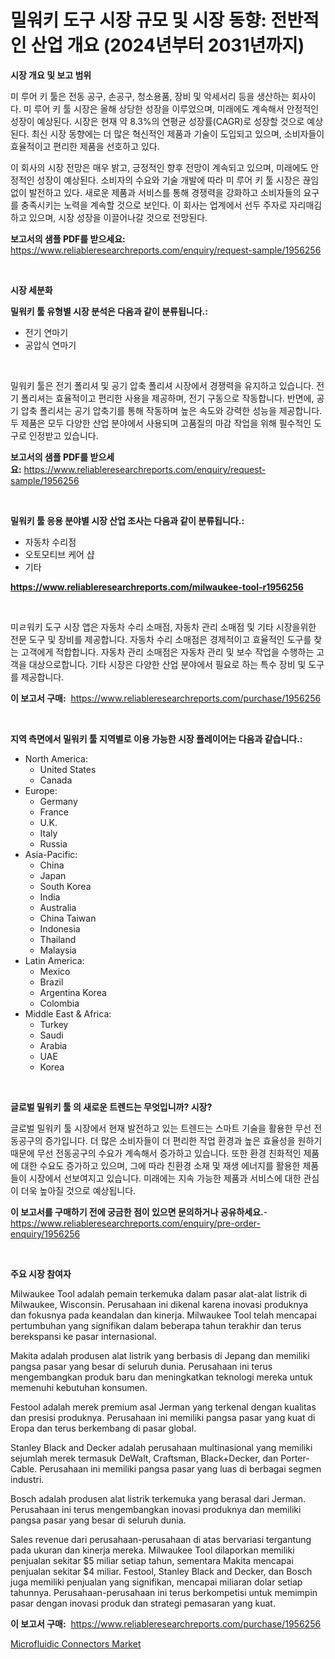 <p><h1>밀워키 도구 시장 규모 및 시장 동향: 전반적인 산업 개요 (2024년부터 2031년까지)</h1></p><p><strong>시장 개요 및 보고 범위</strong></p>
<p><p>미 루어 키 툴은 전동 공구, 손공구, 청소용품, 장비 및 악세서리 등을 생산하는 회사이다. 미 루어 키 툴 시장은 올해 상당한 성장을 이루었으며, 미래에도 계속해서 안정적인 성장이 예상된다. 시장은 현재 약 8.3%의 연평균 성장률(CAGR)로 성장할 것으로 예상된다. 최신 시장 동향에는 더 많은 혁신적인 제품과 기술이 도입되고 있으며, 소비자들이 효율적이고 편리한 제품을 선호하고 있다.</p><p>이 회사의 시장 전망은 매우 밝고, 긍정적인 향후 전망이 계속되고 있으며, 미래에도 안정적인 성장이 예상된다. 소비자의 수요와 기술 개발에 따라 미 루어 키 툴 시장은 끊임없이 발전하고 있다. 새로운 제품과 서비스를 통해 경쟁력을 강화하고 소비자들의 요구를 충족시키는 노력을 계속할 것으로 보인다. 이 회사는 업계에서 선두 주자로 자리매김하고 있으며, 시장 성장을 이끌어나갈 것으로 전망된다.</p></p>
<p><strong>보고서의 샘플 PDF를 받으세요:</strong> <a href="https://www.reliableresearchreports.com/enquiry/request-sample/1956256">https://www.reliableresearchreports.com/enquiry/request-sample/1956256</a></p>
<p>&nbsp;</p>
<p><strong>시장 세분화</strong></p>
<p><strong>밀워키 툴 유형별 시장 분석은 다음과 같이 분류됩니다.:</strong></p>
<p><ul><li>전기 연마기</li><li>공압식 연마기</li></ul></p>
<p>&nbsp;</p>
<p><p>밀워키 툴은 전기 폴리셔 및 공기 압축 폴리셔 시장에서 경쟁력을 유지하고 있습니다. 전기 폴리셔는 효율적이고 편리한 사용을 제공하며, 전기 구동으로 작동합니다. 반면에, 공기 압축 폴리셔는 공기 압축기를 통해 작동하며 높은 속도와 강력한 성능을 제공합니다. 두 제품은 모두 다양한 산업 분야에서 사용되며 고품질의 마감 작업을 위해 필수적인 도구로 인정받고 있습니다.</p></p>
<p><strong>보고서의 샘플 PDF를 받으세요:</strong>&nbsp;<a href="https://www.reliableresearchreports.com/enquiry/request-sample/1956256">https://www.reliableresearchreports.com/enquiry/request-sample/1956256</a></p>
<p>&nbsp;</p>
<p><strong> 밀워키 툴 응용 분야별 시장 산업 조사는 다음과 같이 분류됩니다.:</strong></p>
<p><ul><li>자동차 수리점</li><li>오토모티브 케어 샵</li><li>기타</li></ul></p>
<p><strong><a href="https://www.reliableresearchreports.com/milwaukee-tool-r1956256">https://www.reliableresearchreports.com/milwaukee-tool-r1956256</a></strong></p>
<p>&nbsp;</p>
<p><p>미ㄹ워키 도구 시장 앱은 자동차 수리 소매점, 자동차 관리 소매점 및 기타 시장을위한 전문 도구 및 장비를 제공합니다. 자동차 수리 소매점은 경제적이고 효율적인 도구를 찾는 고객에게 적합합니다. 자동차 관리 소매점은 자동차 관리 및 보수 작업을 수행하는 고객을 대상으로합니다. 기타 시장은 다양한 산업 분야에서 필요로 하는 특수 장비 및 도구를 제공합니다.</p></p>
<p><strong>이 보고서 구매:</strong>&nbsp; <a href="https://www.reliableresearchreports.com/purchase/1956256">https://www.reliableresearchreports.com/purchase/1956256</a></p>
<p>&nbsp;</p>
<p><strong>지역 측면에서 밀워키 툴 지역별로 이용 가능한 시장 플레이어는 다음과 같습니다.:</strong></p>
<p><ul>
    <li>
        North America:
        <ul>
            <li>United States</li>
            <li>Canada</li>
        </ul>
    </li>
    <li>
        Europe:
        <ul>
            <li>Germany</li>
            <li>France</li>
            <li>U.K.</li>
            <li>Italy</li>
            <li>Russia</li>
        </ul>
    </li>
    <li>
        Asia-Pacific:
        <ul>
            <li>China</li>
            <li>Japan</li>
            <li>South Korea</li>
            <li>India</li>
            <li>Australia</li>
            <li>China Taiwan</li>
            <li>Indonesia</li>
            <li>Thailand</li>
            <li>Malaysia</li>
        </ul>
    </li>
    <li>
        Latin America:
        <ul>
            <li>Mexico</li>
            <li>Brazil</li>
            <li>Argentina Korea</li>
            <li>Colombia</li>
        </ul>
    </li>
    <li>
        Middle East & Africa:
        <ul>
            <li>Turkey</li>
            <li>Saudi</li>
            <li>Arabia</li>
            <li>UAE</li>
            <li>Korea</li>
        </ul>
    </li>
    </ul></p>
<p>&nbsp;</p>
<p><strong>글로벌 밀워키 툴 의 새로운 트렌드는 무엇입니까? 시장?</strong></p>
<p><p>글로벌 밀워키 툴 시장에서 현재 발전하고 있는 트렌드는 스마트 기술을 활용한 무선 전동공구의 증가입니다. 더 많은 소비자들이 더 편리한 작업 환경과 높은 효율성을 원하기 때문에 무선 전동공구의 수요가 계속해서 증가하고 있습니다. 또한 환경 친화적인 제품에 대한 수요도 증가하고 있으며, 그에 따라 친환경 소재 및 재생 에너지를 활용한 제품들이 시장에서 선보여지고 있습니다. 미래에는 지속 가능한 제품과 서비스에 대한 관심이 더욱 높아질 것으로 예상됩니다.</p></p>
<p><strong>이 보고서를 구매하기 전에 궁금한 점이 있으면 문의하거나 공유하세요.</strong>- <a href="https://www.reliableresearchreports.com/enquiry/pre-order-enquiry/1956256">https://www.reliableresearchreports.com/enquiry/pre-order-enquiry/1956256</a></p>
<p>&nbsp;</p>
<p><strong>주요 시장 참여자</strong></p>
<p><p>Milwaukee Tool adalah pemain terkemuka dalam pasar alat-alat listrik di Milwaukee, Wisconsin. Perusahaan ini dikenal karena inovasi produknya dan fokusnya pada keandalan dan kinerja. Milwaukee Tool telah mencapai pertumbuhan yang signifikan dalam beberapa tahun terakhir dan terus berekspansi ke pasar internasional.</p><p>Makita adalah produsen alat listrik yang berbasis di Jepang dan memiliki pangsa pasar yang besar di seluruh dunia. Perusahaan ini terus mengembangkan produk baru dan meningkatkan teknologi mereka untuk memenuhi kebutuhan konsumen.</p><p>Festool adalah merek premium asal Jerman yang terkenal dengan kualitas dan presisi produknya. Perusahaan ini memiliki pangsa pasar yang kuat di Eropa dan terus berkembang di pasar global.</p><p>Stanley Black and Decker adalah perusahaan multinasional yang memiliki sejumlah merek termasuk DeWalt, Craftsman, Black+Decker, dan Porter-Cable. Perusahaan ini memiliki pangsa pasar yang luas di berbagai segmen industri.</p><p>Bosch adalah produsen alat listrik terkemuka yang berasal dari Jerman. Perusahaan ini terus mengembangkan inovasi produknya dan memiliki pangsa pasar yang besar di seluruh dunia.</p><p>Sales revenue dari perusahaan-perusahaan di atas bervariasi tergantung pada ukuran dan kinerja mereka. Milwaukee Tool dilaporkan memiliki penjualan sekitar $5 miliar setiap tahun, sementara Makita mencapai penjualan sekitar $4 miliar. Festool, Stanley Black and Decker, dan Bosch juga memiliki penjualan yang signifikan, mencapai miliaran dolar setiap tahunnya. Perusahaan-perusahaan ini terus berkompetisi untuk memimpin pasar dengan inovasi produk dan strategi pemasaran yang kuat.</p></p>
<p><strong>이 보고서 구매:</strong>&nbsp;&nbsp;<a href="https://www.reliableresearchreports.com/purchase/1956256">https://www.reliableresearchreports.com/purchase/1956256</a></p>
<p><p><a href="https://ivy-potential-64b.notion.site/Microfluidic-Connectors-Market-Insights-into-Market-CAGR-Market-Trends-and-Growth-Strategies-f12128c3eb5444f8b333e65013f313e4">Microfluidic Connectors Market</a></p></p>